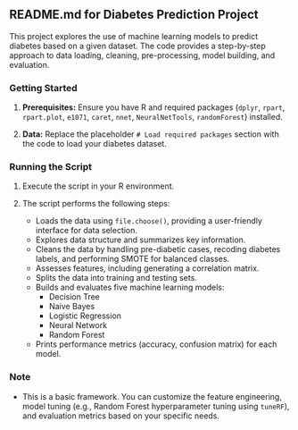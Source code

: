 ##  README.md for Diabetes Prediction Project

This project explores the use of machine learning models to predict diabetes based on a given dataset. The code provides a step-by-step approach to data loading, cleaning, pre-processing, model building, and evaluation.

### Getting Started

1. **Prerequisites:** Ensure you have R and required packages (`dplyr`, `rpart`, `rpart.plot`, `e1071`, `caret`, `nnet`, `NeuralNetTools`, `randomForest`) installed.

2. **Data:** Replace the placeholder `# Load required packages` section with the code to load your diabetes dataset.

### Running the Script

1. Execute the script in your R environment.

2. The script performs the following steps:

   - Loads the data using `file.choose()`, providing a user-friendly interface for data selection.
   - Explores data structure and summarizes key information.
   - Cleans the data by handling pre-diabetic cases, recoding diabetes labels, and performing SMOTE for balanced classes.
   - Assesses features, including generating a correlation matrix.
   - Splits the data into training and testing sets.
   - Builds and evaluates five machine learning models:
      - Decision Tree
      - Naive Bayes
      - Logistic Regression
      - Neural Network
      - Random Forest
   - Prints performance metrics (accuracy, confusion matrix) for each model.


###  Note

- This is a basic framework. You can customize the feature engineering, model tuning (e.g., Random Forest hyperparameter tuning using `tuneRF`), and evaluation metrics based on your specific needs.

